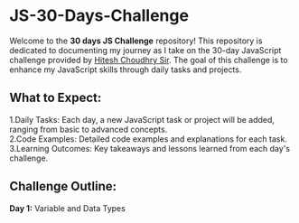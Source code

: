 # JS-30-Days-Challenge
Welcome to the **30 days JS Challenge** repository! 
This repository is dedicated to documenting my journey as I take on the 30-day JavaScript challenge provided by [Hitesh Choudhry Sir](https://github.com/hiteshchoudhary). The goal of this challenge is to enhance my JavaScript skills through daily tasks and projects.

## What to Expect:
1.Daily Tasks: Each day, a new JavaScript task or project will be added, ranging from basic to advanced concepts.   
2.Code Examples:  Detailed code examples and explanations for each task.  
3.Learning Outcomes:  Key takeaways and lessons learned from each day's challenge.

## Challenge Outline:
**Day 1:** Variable and Data Types
